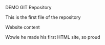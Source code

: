 DEMO GIT Repository

This is the first file of the repository

Website content

Wowie he made his first HTML site, so proud